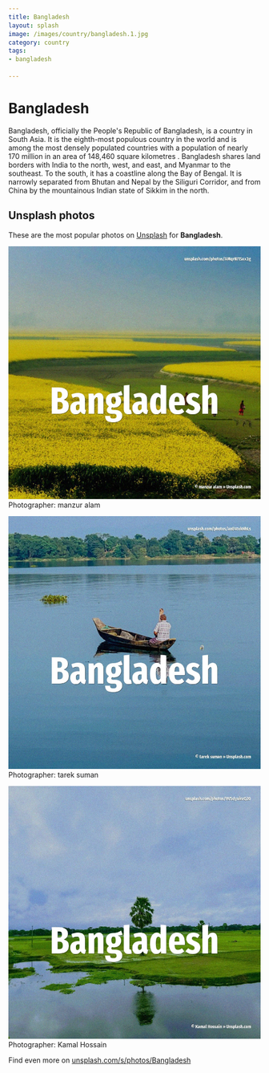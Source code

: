 ```yaml
---
title: Bangladesh
layout: splash
image: /images/country/bangladesh.1.jpg
category: country
tags:
- bangladesh

---
```

# Bangladesh

Bangladesh, officially the People's Republic of Bangladesh, is a country in South Asia. It is the eighth-most populous country in the world and is among the most densely populated  countries with a population of nearly 170 million in an area of 148,460 square kilometres . Bangladesh shares land borders with India to the north, west, and east, and Myanmar to the  southeast. To the south, it has a coastline along the Bay of Bengal. It is narrowly separated from Bhutan and Nepal by the Siliguri Corridor, and from China by the  mountainous Indian state of Sikkim in the north. 

 
## Unsplash photos
These are the most popular photos on [Unsplash](https://unsplash.com) for **Bangladesh**.
 
![Bangladesh](/images/country/bangladesh.1.jpg)
Photographer:  manzur alam
 
![Bangladesh](/images/country/bangladesh.2.jpg)
Photographer:  tarek suman
 
![Bangladesh](/images/country/bangladesh.3.jpg)
Photographer:  Kamal Hossain
 
Find even more on [unsplash.com/s/photos/Bangladesh](https://unsplash.com/s/photos/Bangladesh)
 
